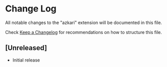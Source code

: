 # Change Log

All notable changes to the "azkari" extension will be documented in this file.

Check [Keep a Changelog](http://keepachangelog.com/) for recommendations on how to structure this file.

## [Unreleased]

- Initial release